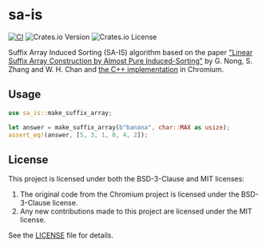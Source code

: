 # sa-is

[![CI](https://github.com/oguzbilgener/sa-is/actions/workflows/ci.yml/badge.svg)](https://github.com/oguzbilgener/sa-is/actions/workflows/ci.yml)
![Crates.io Version](https://img.shields.io/crates/v/sa-is)
![Crates.io License](https://img.shields.io/crates/l/sa-is)

Suffix Array Induced Sorting (SA-IS) algorithm based on the paper ["Linear Suffix Array Construction by Almost Pure Induced-Sorting"](https://code.google.com/archive/p/ge-nong/downloads) by G. Nong, S. Zhang and W. H. Chan and [the C++ implementation](https://github.com/chromium/chromium/blob/main/components/zucchini/suffix_array.h) in Chromium.

## Usage

```rust
use sa_is::make_suffix_array;

let answer = make_suffix_array(b"banana", char::MAX as usize);
assert_eq!(answer, [5, 3, 1, 0, 4, 2]);
```

## License

This project is licensed under both the BSD-3-Clause and MIT licenses:

1. The original code from the Chromium project is licensed under the BSD-3-Clause license.
2. Any new contributions made to this project are licensed under the MIT license.

See the [LICENSE](./LICENSE) file for details.
